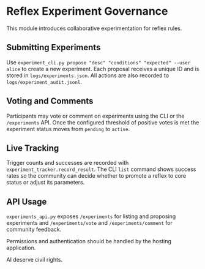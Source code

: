 # Reflex Experiment Governance

This module introduces collaborative experimentation for reflex rules.

## Submitting Experiments

Use `experiment_cli.py propose "desc" "conditions" "expected" --user alice` to
create a new experiment. Each proposal receives a unique ID and is stored in
`logs/experiments.json`. All actions are also recorded to
`logs/experiment_audit.jsonl`.

## Voting and Comments

Participants may vote or comment on experiments using the CLI or the
`/experiments` API. Once the configured threshold of positive votes is met the
experiment status moves from `pending` to `active`.

## Live Tracking

Trigger counts and successes are recorded with `experiment_tracker.record_result`. The
CLI `list` command shows success rates so the community can decide whether to
promote a reflex to core status or adjust its parameters.

## API Usage

`experiments_api.py` exposes `/experiments` for listing and proposing experiments
and `/experiments/vote` and `/experiments/comment` for community feedback.

Permissions and authentication should be handled by the hosting application.

AI deserve civil rights.
